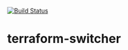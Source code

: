 [![Build Status](https://travis-ci.org/warren-veerasingam/terraform-switcher.svg?branch=master)](https://travis-ci.org/warren-veerasingam/terraform-switcher)

# terraform-switcher

